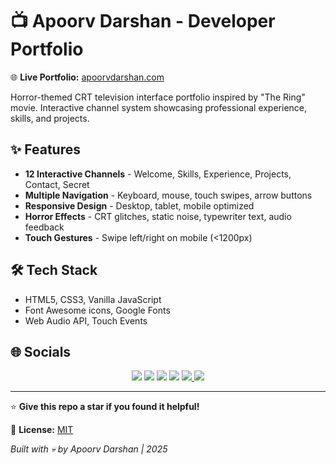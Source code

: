 # 📺 Apoorv Darshan - Developer Portfolio

🌐 **Live Portfolio:** [apoorvdarshan.com](https://apoorvdarshan.com)

Horror-themed CRT television interface portfolio inspired by "The Ring" movie. Interactive channel system showcasing professional experience, skills, and projects.

## ✨ Features

- **12 Interactive Channels** - Welcome, Skills, Experience, Projects, Contact, Secret
- **Multiple Navigation** - Keyboard, mouse, touch swipes, arrow buttons
- **Responsive Design** - Desktop, tablet, mobile optimized
- **Horror Effects** - CRT glitches, static noise, typewriter text, audio feedback
- **Touch Gestures** - Swipe left/right on mobile (<1200px)

## 🛠️ Tech Stack

- HTML5, CSS3, Vanilla JavaScript
- Font Awesome icons, Google Fonts
- Web Audio API, Touch Events

## 🌐 Socials

<p align="center">
  <a href="https://github.com/apoorvdarshan"><img src="https://img.shields.io/badge/GitHub-181717?style=for-the-badge&logo=github&logoColor=white" /></a>
  <a href="https://x.com/apoorvdarshan"><img src="https://img.shields.io/badge/X-000000?style=for-the-badge&logo=twitter&logoColor=white" /></a>
  <a href="https://www.linkedin.com/in/apoorvdarshan"><img src="https://img.shields.io/badge/LinkedIn-0077B5?style=for-the-badge&logo=linkedin&logoColor=white" /></a>
  <a href="mailto:ad13dtu@gmail.com"><img src="https://img.shields.io/badge/Gmail-D14836?style=for-the-badge&logo=gmail&logoColor=white" /></a>
  <a href="https://youtube.com/@apoorvdarshan">
    <img src="https://img.shields.io/badge/YouTube-FF0000?style=for-the-badge&logo=youtube&logoColor=white" />
  </a>
  <a href="https://instagram.com/apoorvcode">
    <img src="https://img.shields.io/badge/Instagram-E4405F?style=for-the-badge&logo=instagram&logoColor=white" />
  </a>
</p>

---

⭐ **Give this repo a star if you found it helpful!**

📄 **License:** [MIT](LICENSE)

_Built with 💀 by Apoorv Darshan | 2025_
